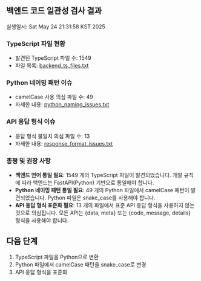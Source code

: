 ## 백엔드 코드 일관성 검사 결과

실행일시: Sat May 24 21:31:58 KST 2025

### TypeScript 파일 현황

- 발견된 TypeScript 파일 수: 1549
- 파일 목록: [backend_ts_files.txt](./backend_ts_files.txt)

### Python 네이밍 패턴 이슈

- camelCase 사용 의심 파일 수: 49
- 자세한 내용: [python_naming_issues.txt](./python_naming_issues.txt)

### API 응답 형식 이슈

- 응답 형식 불일치 의심 파일 수: 13
- 자세한 내용: [response_format_issues.txt](./response_format_issues.txt)

### 총평 및 권장 사항

- **백엔드 언어 통일 필요**: 1549 개의 TypeScript 파일이 발견되었습니다. 개발 규칙에 따라 백엔드는 FastAPI(Python) 기반으로 통일해야 합니다.
- **Python 네이밍 패턴 통일 필요**: 49 개의 Python 파일에서 camelCase 패턴이 발견되었습니다. Python 파일은 snake_case를 사용해야 합니다.
- **API 응답 형식 표준화 필요**: 13 개의 파일에서 표준 API 응답 형식을 사용하지 않는 것으로 의심됩니다. 모든 API는 {data, meta} 또는 {code, message, details} 형식을 사용해야 합니다.

## 다음 단계

1. TypeScript 파일을 Python으로 변환
2. Python 파일에서 camelCase 패턴을 snake_case로 변경
3. API 응답 형식을 표준화
